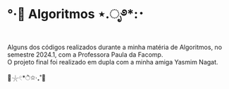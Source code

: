 # °‧🫧 Algoritmos ⋆.ೃ࿔*:･
  
Alguns dos códigos realizados durante a minha matéria de Algoritmos, no semestre 2024.1, com a Professora Paula da Facomp.   
O projeto final foi realizado em dupla com a minha amiga Yasmim Nagat. 

🫧𓇼𓏲*ੈ✩‧₊˚🎐
